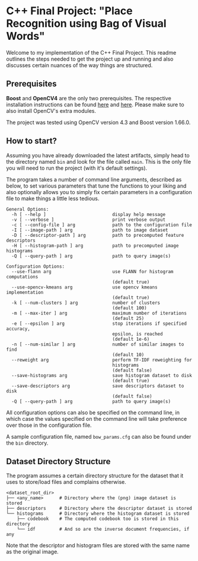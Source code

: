 # C++ Final Project: "Place Recognition using Bag of Visual Words"

Welcome to my implementation of the C++ Final Project. This readme outlines the steps needed to get the project up and running and also discusses certain nuances of the way things are structured.

## Prerequisites

**Boost** and **OpenCV4** are the only two prerequisites. The respective installation instructions can be found [here](https://docs.opencv.org/4.3.0/d7/d9f/tutorial_linux_install.html) and [here](https://www.boost.org/doc/libs/1_66_0/more/getting_started/unix-variants.html). Please make sure to also install OpenCV's extra modules.

The project was tested using OpenCV version 4.3 and Boost version 1.66.0.

## How to start?

Assuming you have already downloaded the latest artifacts, simply head to the directory named `bin` and look for the file called `main`. This is the only file you will need to run the project (with it's default settings).

The program takes a number of command line arguments, described as below, to set various parameters that tune the functions to your liking and also optionally allows you to simply fix certain parameters in a configuration file to make things a little less tedious.

```
General Options:
  -h [ --help ]                         display help message
  -v [ --verbose ]                      print verbose output
  -c [ --config-file ] arg              path to the configuration file
  -I [ --image-path ] arg               path to image dataset
  -D [ --descriptor-path ] arg          path to precomputed feature descriptors
  -H [ --histogram-path ] arg           path to precomputed image histograms
  -Q [ --query-path ] arg               path to query image(s)

Configuration Options:
  --use-flann arg                       use FLANN for histogram computations
                                        (default true)
  --use-opencv-kmeans arg               use opencv kmeans implementation
                                        (default true)
  -k [ --num-clusters ] arg             number of clusters
                                        (default 100)
  -m [ --max-iter ] arg                 maximum number of iterations
                                        (default 25)
  -e [ --epsilon ] arg                  stop iterations if specified accuracy, 
                                        epsilon, is reached
                                        (default 1e-6)
  -n [ --num-similar ] arg              number of similar images to find
                                        (default 10)
  --reweight arg                        perform TF-IDF reweighting for 
                                        histograms
                                        (default false)
  --save-histograms arg                 save histogram dataset to disk
                                        (default true)
  --save-descriptors arg                save descriptors dataset to disk
                                        (default false)
  -Q [ --query-path ] arg               path to query image(s)
```

All configuration options can also be specified on the command line, in which case the values specified on the command line will take preference over those in the configuration file.

A sample configuration file, named `bow_params.cfg` can also be found under the `bin` directory.

## Dataset Directory Structure

The program assumes a certain directory structure for the dataset that it uses to store/load files and complains otherwise.

```
<dataset_root_dir>
├── <any_name>      # Directory where the (png) image dataset is stored
├── descriptors     # Directory where the descriptor dataset is stored
└── histograms      # Directory where the histogram dataset is stored
    ├── codebook    # The computed codebook too is stored in this directory
    └── idf         # And so are the inverse document frequencies, if any
```

Note that the descriptor and histogram files are stored with the same name as the original image.
